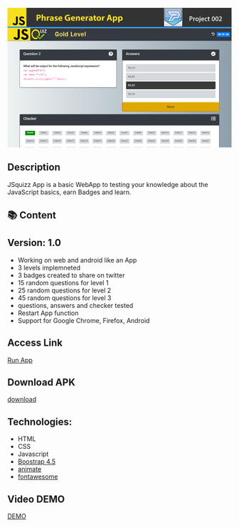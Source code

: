 ![](Top.fw.png)

## Description

JSquizz App is a basic WebApp to testing your knowledge about the JavaScript basics, earn Badges and learn.

## :books: Content

## Version: 1.0

- Working on web and android like an App
- 3 levels implemneted
- 3 badges created to share on twitter
- 15 random questions for level 1
- 25 random questions for level 2
- 45 random questions for level 3
- questions, answers and checker tested
- Restart App function
- Support for Google Chrome, Firefox, Android

## Access Link

[Run App](https://agzsoftsi.github.io/100_JavaScript_projects_Challenge/003_Project4_JSQuizz/index.html)

## Download APK

[download](https://drive.google.com/file/d/1PmLOG2VIch7pJWmkl2oBC9U2uiGjX0uK/view?usp=sharing)

## Technologies:

- HTML
- CSS
- Javascript
- [Boostrap 4.5](https://getbootstrap.com/docs/4.5/getting-started/introduction/)
- [animate](https://animate.style/)
- [fontawesome](https://fontawesome.com/)


## Video DEMO

[DEMO](https://youtu.be/vMhUC1angr0)